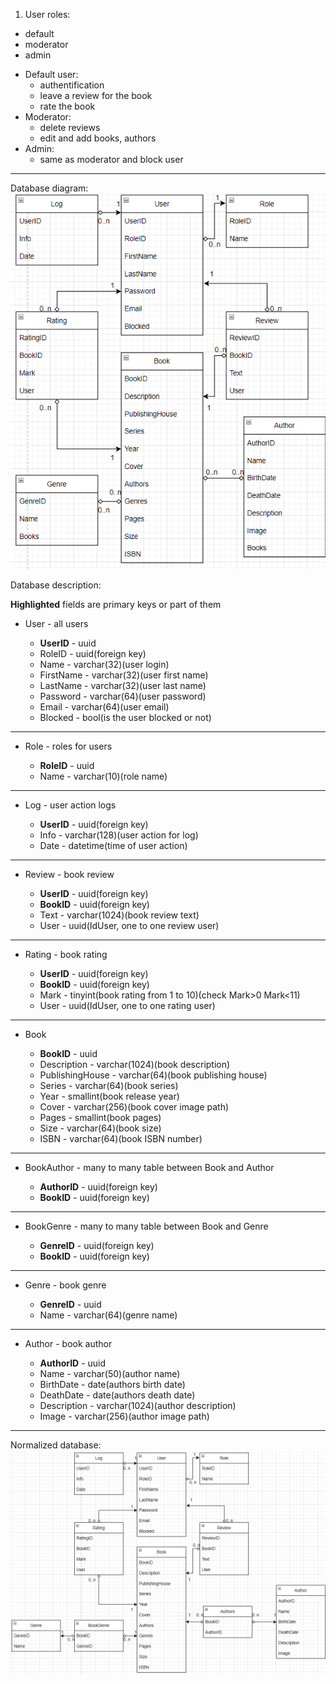1. User roles:
+ default
+ moderator
+ admin
- Default user:
    - authentification
    - leave a review for the book
    - rate the book
- Moderator:
    - delete reviews
    - edit and add books, authors
- Admin:
    - same as moderator and block user
____
Database diagram:
![unnormalized database](https://github.com/neoromaioi/SUBD/raw/main/Picture1.png)


Database description:

**Highlighted** fields are primary keys or part of them

- User - all users

    - **UserID** - uuid
    - RoleID - uuid(foreign key)
    - Name - varchar(32)(user login)
    - FirstName - varchar(32)(user first name)
    - LastName - varchar(32)(user last name)
    - Password - varchar(64)(user password)
    - Email - varchar(64)(user email)
    - Blocked - bool(is the user blocked or not) 
____
- Role - roles for users

    - **RoleID** - uuid
    - Name - varchar(10)(role name)
____
- Log - user action logs

    - **UserID** - uuid(foreign key)
    - Info - varchar(128)(user action for log)
    - Date - datetime(time of user action)
____
- Review - book review

    - **UserID** - uuid(foreign key)
    - **BookID** - uuid(foreign key)
    - Text - varchar(1024)(book review text)
    - User - uuid(IdUser, one to one review user)
____
- Rating - book rating

    - **UserID** - uuid(foreign key)
    - **BookID** - uuid(foreign key)
    - Mark - tinyint(book rating from 1 to 10)(check Mark>0 Mark<11)
    - User - uuid(IdUser, one to one rating user)
____
- Book

    - **BookID** - uuid
    - Description - varchar(1024)(book description)
    - PublishingHouse - varchar(64)(book publishing house)
    - Series - varchar(64)(book series)
    - Year - smallint(book release year)
    - Cover - varchar(256)(book cover image path)
    - Pages - smallint(book pages)
    - Size - varchar(64)(book size)
    - ISBN - varchar(64)(book ISBN number)
____
- BookAuthor - many to many table between Book and Author

    - **AuthorID** - uuid(foreign key)
    - **BookID** - uuid(foreign key)
____
- BookGenre - many to many table between Book and Genre

    - **GenreID** - uuid(foreign key)
    - **BookID** - uuid(foreign key)
____
- Genre - book genre

    - **GenreID** - uuid
    - Name - varchar(64)(genre name)
____
- Author - book author

    - **AuthorID** - uuid
    - Name - varchar(50)(author name)
    - BirthDate - date(authors birth date)
    - DeathDate - date(authors death date)
    - Description - varchar(1024)(author description)
    - Image - varchar(256)(author image path)
____
Normalized database:
![normalized database](https://github.com/neoromaioi/SUBD/raw/main/Picture2.png)